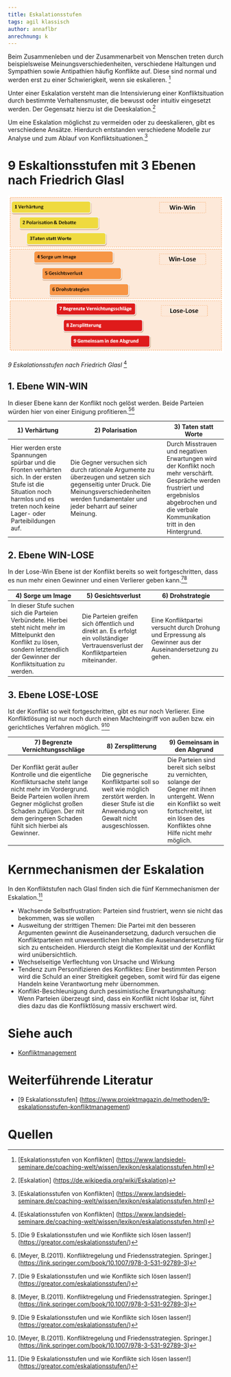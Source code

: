 ```yaml
---
title: Eskalationsstufen
tags: agil klassisch
author: annaflbr
anrechnung: k
---
```


Beim Zusammenleben und der Zusammenarbeit von Menschen treten durch beispielsweise Meinungsverschiedenheiten, verschiedene Haltungen und Sympathien sowie Antipathien häufig Konflikte auf. Diese sind normal und werden erst zu einer Schwierigkeit, wenn sie eskalieren. [^1]

Unter einer Eskalation versteht man die Intensivierung einer Konfliktsituation durch bestimmte Verhaltensmuster, die bewusst oder intuitiv eingesetzt werden.
Der Gegensatz hierzu ist die Deeskalation.[^2] 

Um eine Eskalation möglichst zu vermeiden oder zu deeskalieren, gibt es verschiedene Ansätze. Hierdurch entstanden verschiedene Modelle zur Analyse und zum Ablauf von Konfliktsituationen.[^1]

# 9 Eskaltionsstufen mit 3 Ebenen nach Friedrich Glasl

![9-eskalationsstufen](Eskalationsstufen/9-eskalationsstufen.png)

*9 Eskalationsstufen nach Friedrich Glasl* [^1] 

## 1. Ebene WIN-WIN
In dieser Ebene kann der Konflikt noch gelöst werden. Beide Parteien würden hier von einer Einigung profitieren.[^3][^4] 

| 1) Verhärtung  | 2) Polarisation | 3) Taten statt Worte |
| ------------- | ------------- | ---------------|
| Hier werden erste Spannungen spürbar und die Fronten verhärten sich. In der ersten Stufe ist die Situation noch harmlos und es treten noch keine Lager- oder Parteibildungen auf.  | Die Gegner versuchen sich durch rationale Argumente zu überzeugen und setzen sich gegenseitig unter Druck. Die Meinungsverschiedenheiten werden fundamentaler und jeder beharrt auf seiner Meinung. | Durch Misstrauen und negativen Erwartungen wird der Konflikt noch mehr verschärft. Gespräche werden frustriert und ergebnislos abgebrochen und die verbale Kommunikation tritt in den Hintergrund.  |

## 2. Ebene WIN-LOSE
In der Lose-Win Ebene ist der Konflikt bereits so weit fortgeschritten, dass es nun mehr einen Gewinner und einen Verlierer geben kann.[^3][^4] 

| 4) Sorge um Image  | 5) Gesichtsverlust | 6) Drohstrategie |
| ------------- | ------------- | ---------------|
| In dieser Stufe suchen sich die Parteien Verbündete. Hierbei steht nicht mehr im Mittelpunkt den Konflikt zu lösen, sondern letztendlich der Gewinner der Konfliktsituation zu werden. | Die Parteien greifen sich öffentlich und direkt an. Es erfolgt ein vollständiger Vertrauensverlust der Konfliktparteien miteinander. | Eine Konfliktpartei versucht durch Drohung und Erpressung als Gewinner aus der Auseinandersetzung zu gehen. |

## 3. Ebene LOSE-LOSE
Ist der Konflikt so weit fortgeschritten, gibt es nur noch Verlierer. Eine Konfliktlösung ist nur noch durch einen Machteingriff von außen bzw. ein gerichtliches Verfahren möglich. [^3][^4] 

| 7) Begrenzte Vernichtungsschläge  | 8) Zersplitterung | 9) Gemeinsam in den Abgrund |
| ------------- | ------------- | ---------------|
| Der Konflikt gerät außer Kontrolle und die eigentliche Konfliktursache steht lange nicht mehr im Vordergrund. Beide Parteien wollen ihrem Gegner möglichst großen Schaden zufügen. Der mit dem geringeren Schaden fühlt sich hierbei als Gewinner.  | Die gegnerische Konfliktpartei soll so weit wie möglich zerstört werden. In dieser Stufe ist die Anwendung von Gewalt nicht ausgeschlossen.  | Die Parteien sind bereit sich selbst zu vernichten, solange der Gegner mit ihnen untergeht. Wenn ein Konflikt so weit fortschreitet, ist ein lösen des Konfliktes ohne Hilfe nicht mehr möglich. |

# Kernmechanismen der Eskalation
In den Konfliktstufen nach Glasl finden sich die fünf Kernmechanismen der Eskalation.[^3]

*	Wachsende Selbstfrustration: 
Parteien sind frustriert, wenn sie nicht das bekommen, was sie wollen
*	Ausweitung der strittigen Themen:
Die Partei mit den besseren Argumenten gewinnt die Auseinandersetzung, dadurch versuchen die Konfliktparteien mit unwesentlichen Inhalten die Auseinandersetzung für sich zu entscheiden. Hierdurch steigt die Komplexität und der Konflikt wird unübersichtlich.
*	Wechselseitige Verflechtung von Ursache und Wirkung
*	Tendenz zum Personifizieren des Konfliktes:
Einer bestimmten Person wird die Schuld an einer Streitigkeit gegeben, somit wird für das eigene Handeln keine Verantwortung mehr übernommen.
*	Konflikt-Beschleunigung durch pessimistische Erwartungshaltung: 
Wenn Parteien überzeugt sind, dass ein Konflikt nicht lösbar ist, führt dies dazu das die Konfliktlösung massiv erschwert wird.


# Siehe auch
* [Konfliktmanagement](Konfliktmanagement.md)

# Weiterführende Literatur

* [9 Eskalationsstufen] (https://www.projektmagazin.de/methoden/9-eskalationsstufen-konfliktmanagement)

# Quellen
[^1]: [Eskalationsstufen von Konflikten] (https://www.landsiedel-seminare.de/coaching-welt/wissen/lexikon/eskalationsstufen.html)
[^2]: [Eskalation] (https://de.wikipedia.org/wiki/Eskalation)
[^3]: [Die 9 Eskalationsstufen und wie Konflikte sich lösen lassen!] (https://greator.com/eskalationsstufen/)
[^4]: [Meyer, B.(2011). Konfliktregelung und Friedensstrategien. Springer.] (https://link.springer.com/book/10.1007/978-3-531-92789-3)

